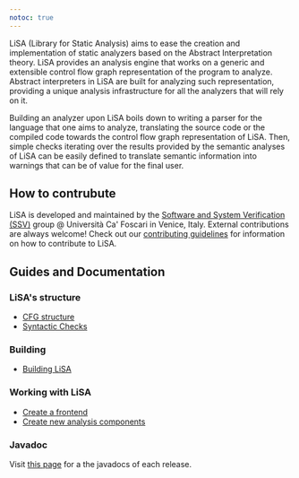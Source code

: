 ```yaml
---
notoc: true
---
```


LiSA (Library for Static Analysis) aims to ease the creation and implementation of static analyzers based on the Abstract Interpretation theory.
LiSA provides an analysis engine that works on a generic and extensible control flow graph representation of the program to analyze. Abstract interpreters in LiSA are built 
for analyzing such representation, providing a unique analysis infrastructure for all the analyzers that will rely on it.

Building an analyzer upon LiSA boils down to writing a parser for the language that one aims to analyze, translating the source code or the compiled code towards 
the control flow graph representation of LiSA. Then, simple checks iterating over the results provided by the semantic analyses of LiSA can be easily defined to translate 
semantic information into warnings that can be of value for the final user. 

## How to contrubute

LiSA is developed and maintained by the [Software and System Verification (SSV)](https://ssv.dais.unive.it/) group @ Università Ca' Foscari in Venice, Italy. External contributions are always welcome! Check out our [contributing guidelines](https://github.com/UniVE-SSV/lisa/blob/master/CONTRIBUTING.md) for information on how to contribute to LiSA.

## Guides and Documentation

### LiSA's structure

* [CFG structure](structure/cfg.md)
* [Syntactic Checks](structure/syntactic-checks.md)

### Building

* [Building LiSA](building-lisa.md)
  
### Working with LiSA
    
* [Create a frontend](working/frontends.md)
* [Create new analysis components](working/analyses.md)

### Javadoc

Visit [this page](javadoc/index.md) for a the javadocs of each release.
